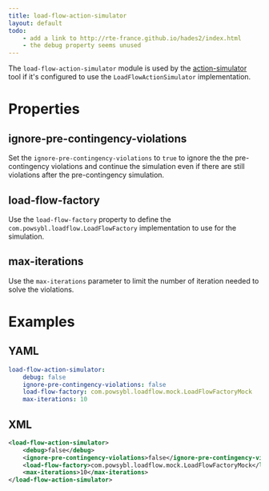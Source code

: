 ```yaml
---
title: load-flow-action-simulator
layout: default
todo:
    - add a link to http://rte-france.github.io/hades2/index.html
    - the debug property seems unused
---
```


The `load-flow-action-simulator` module is used by the [action-simulator](../../tools/action-simulator.md) tool if it's
configured to use the `LoadFlowActionSimulator` implementation.

# Properties

## ignore-pre-contingency-violations
Set the `ignore-pre-contingency-violations` to `true` to ignore the the pre-contingency violations and continue the simulation
even if there are still violations after the pre-contingency simulation.

## load-flow-factory
Use the `load-flow-factory` property to define the `com.powsybl.loadflow.LoadFlowFactory` implementation to use for the
simulation.

## max-iterations
Use the `max-iterations` parameter to limit the number of iteration needed to solve the violations.

# Examples

## YAML
```yaml
load-flow-action-simulator:
    debug: false
    ignore-pre-contingency-violations: false
    load-flow-factory: com.powsybl.loadflow.mock.LoadFlowFactoryMock
    max-iterations: 10
```

## XML
```xml
<load-flow-action-simulator>
    <debug>false</debug>
    <ignore-pre-contingency-violations>false</ignore-pre-contingency-violations>
    <load-flow-factory>com.powsybl.loadflow.mock.LoadFlowFactoryMock</load-flow-factory>
    <max-iterations>10</max-iterations>
</load-flow-action-simulator>
```
